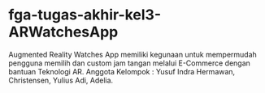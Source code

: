 # fga-tugas-akhir-kel3-ARWatchesApp
Augmented Reality Watches App memiliki kegunaan untuk mempermudah pengguna memilih dan custom jam tangan melalui E-Commerce dengan bantuan Teknologi AR. Anggota Kelompok : Yusuf Indra Hermawan, Christensen, Yulius Adi, Adelia.

